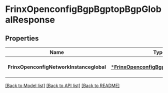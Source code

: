 # FrinxOpenconfigBgpBgptopBgpGlobalResponse

## Properties
Name | Type | Description | Notes
------------ | ------------- | ------------- | -------------
**FrinxOpenconfigNetworkInstanceglobal** | [***FrinxOpenconfigBgpBgptopBgpGlobal**](frinx.openconfig.bgp.bgptop.bgp.Global.md) |  | [optional] [default to null]

[[Back to Model list]](../README.md#documentation-for-models) [[Back to API list]](../README.md#documentation-for-api-endpoints) [[Back to README]](../README.md)


